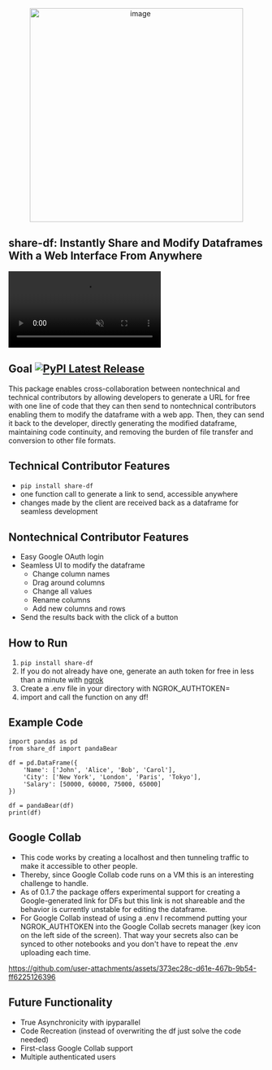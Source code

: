 <p align="center">
<img width="420" alt="image" class="center" src="https://github.com/user-attachments/assets/9e2b699d-9b31-4e9e-8f0b-87c1f5420920">
</p>

## share-df: Instantly Share and Modify Dataframes With a Web Interface From Anywhere


<video src="https://github.com/user-attachments/assets/fd8e9ea4-b0d5-4d61-abfc-cd584ba7af44" controls="controls" muted="muted" style="max-width:100%;"></video>

## Goal                                 [![PyPI Latest Release](https://img.shields.io/pypi/v/share-df.svg)](https://pypi.org/project/share-df/)

This package enables cross-collaboration between nontechnical and technical contributors by allowing developers to generate a URL for free with one line of code that they can then send to nontechnical contributors enabling them to modify the dataframe with a web app. Then, they can send it back to the developer, directly generating the modified dataframe, maintaining code continuity, and removing the burden of file transfer and conversion to other file formats.

## Technical Contributor Features
- ```pip install share-df``` 
- one function call to generate a link to send, accessible anywhere 
- changes made by the client are received back as a dataframe for seamless development 
  
## Nontechnical Contributor Features
- Easy Google OAuth login 
- Seamless UI to modify the dataframe 
    * Change column names
    * Drag around columns
    * Change all values
    * Rename columns
    * Add new columns and rows
- Send the results back with the click of a button

## How to Run
1. ```pip install share-df```
2. If you do not already have one, generate an auth token for free in less than a minute with [ngrok](https://dashboard.ngrok.com/)
3. Create a .env file in your directory with NGROK_AUTHTOKEN=<insert your token>
4. import and call the function on any df!

## Example Code
```
import pandas as pd
from share_df import pandaBear

df = pd.DataFrame({
    'Name': ['John', 'Alice', 'Bob', 'Carol'],
    'City': ['New York', 'London', 'Paris', 'Tokyo'],
    'Salary': [50000, 60000, 75000, 65000]
})

df = pandaBear(df)
print(df)
```

## Google Collab
- This code works by creating a localhost and then tunneling traffic to make it accessible to other people.
- Thereby, since Google Collab code runs on a VM this is an interesting challenge to handle.
- As of 0.1.7 the package offers experimental support for creating a Google-generated link for DFs but this link is not shareable and the behavior is currently unstable for editing the dataframe.
- For Google Collab instead of using a .env I recommend putting your NGROK_AUTHTOKEN into the Google Collab secrets manager (key icon on the left side of the screen). That way your secrets also can be synced to other notebooks and you don't have to repeat the .env uploading each time.

https://github.com/user-attachments/assets/373ec28c-d61e-467b-9b54-ff6225126396

## Future Functionality
- True Asynchronicity with ipyparallel
- Code Recreation (instead of overwriting the df just solve the code needed)
- First-class Google Collab support
- Multiple authenticated users
